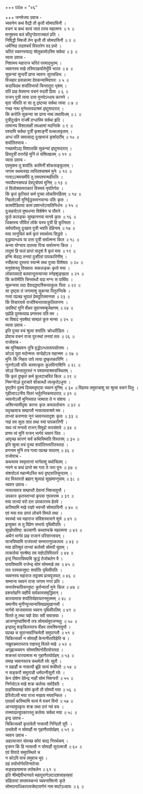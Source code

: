 +++
title = "०६"

+++
जनमेजय उवाच -  
च्यवनेन कथं वैद्यौ तौ कृतौ सोमपायिनौ ।  
वचनं च कथं सत्यं जातं तस्य महात्मनः ॥ १ ॥  
मानुषस्य बलं कीदृग्देवराजबलं प्रति ।  
निषिद्धौ भिषजौ तेन कृतौ तौ सोमपायिनौ ॥ २ ॥  
धर्मनिष्ठ तदाश्चर्यं विस्तरेण वद प्रभो ।  
चरितं च्यवनस्याद्य श्रोतुकामोऽस्मि सर्वथा ॥ ३ ॥  
व्यास उवाच -  
निशामय महाराज चरितं परमाद्‌भुतम् ।  
च्यवनस्य मखे तस्मिञ्छर्यातेर्भुवि भारत ॥ ४ ॥  
सुकन्यां सुन्दरीं प्राप्य च्यवनः सुरसन्निभः ।  
विजहार प्रसन्नात्मा देवकन्यामिवापरः ॥ ५ ॥  
कदाचिदथ शर्यातिभार्या चिन्तातुरा भृशम् ।  
पतिं प्राह वेपमाना वचनं रुदती प्रिया ॥ ६ ॥  
राजन् पुत्री त्वया दत्ता मुनयेऽन्धाय कानने ।  
मृता जीवति वा सा तु द्रष्टव्या सर्वथा त्वया ॥ ७ ॥  
गच्छ नाथ मुनेस्तावदाश्रमं द्रष्टुमादरात् ।  
किं करोति सुकन्या सा प्राप्य नाथं तथाविधम् ॥ ८ ॥  
पुत्रीदुःखेन राजर्षे दग्धास्मि सर्वथा हृदि ।  
तामानय विशालाक्षीं तपःक्षामां मदन्तिके ॥ ९ ॥  
पश्यामि सर्वथा पुत्रीं कृशाङ्गीं वल्कलावृताम् ।  
अन्धं पतिं समासाद्य दुःखभाजं कृशोदरीम् ॥ १० ॥  
शर्यातिरुवाच -  
गच्छामोऽद्य विशालाक्षि सुकन्यां द्रष्टुमादरात् ।  
प्रियपुत्रीं वरारोहे मुनिं तं संशितव्रतम् ॥ ११ ॥  
व्यास उवाच -  
एवमुक्त्व तु शर्यातिः कामिनीं शोकसङ्कुलाम् ।  
जगाम रथमारुह्य त्वरितश्चाश्रमं मुनेः ॥ १२ ॥  
गत्वाऽऽश्रमसमीपे तु तमपश्यन्महीपतिः ।  
नवयौवनसम्पन्नं देवपुत्रोपमं मुनिम् ॥ १३ ॥  
तं विलोक्यामराकारं विस्मयं नृपतिर्गतः ।  
किं कृतं कुत्सितं कर्म पुत्र्या लोकविगर्हितम् ॥ १४ ॥  
निहतोऽसौ मुनिर्वृद्धस्त्वनयान्यः पतिः कृतः ।  
कामपीडितया कामं प्रशान्तोऽप्यतिनिर्धनः ॥ १५ ॥  
दुःसहयोऽयं पुष्पधन्वा विशेषेण च यौवने ।  
कुले कलङ्कः सुमहाननया मानवे कृतः ॥ १६ ॥  
धिक्तस्य जीवितं लोके यस्य पुत्री हि कुत्सिता ।  
सर्वपापैस्तु दुःखाय पुत्री भवति देहिनाम् ॥ १७ ॥  
मया त्वनुचितं कर्म कृतं स्वार्थस्य सिद्धये ।  
वृद्धायान्धाय या दत्ता पुत्री सर्वात्मना किल ॥ १८ ॥  
कन्या योग्याय दातव्या पित्रा सर्वात्मना किल ।  
तादृशं हि फलं प्राप्तं यादृशं वै कृतं मया ॥ १९ ॥  
हन्मि चेदद्य तनयां दुःशीलां पापकारिणीम् ।  
स्त्रीहत्या दुस्तरा स्यान्मे तथा पुत्र्या विशेषतः ॥ २० ॥  
मनुवंशस्तु विख्यातः सकलङ्कः कृतो मया ।  
लोकापवादो बलवान्दुस्त्याज्या स्नेहशृङ्खला ॥ २१ ॥  
किं करोमीति चिन्ताब्धौ यदा मग्नः स पार्थिवः ।  
सुकन्यया तदा दैवाद्‌दृष्टश्चिन्ताकुलः पिता ॥ २२ ॥  
सा दृष्ट्वा तं जगामाशु सुकन्या पितुरन्तिके ।  
गत्वा पप्रच्छ भूपालं प्रेमपूरितमानसा ॥ २३ ॥  
किं विचारयसे राजंश्चिन्ताव्याकुलिताननः ।  
उपविष्टं मुनिं वीक्ष्य युवानमम्बुजेक्षणम् ॥ २४ ॥  
एह्येहि पुरुषव्याघ्र प्रणमस्व पतिं मम ।  
मा विषादं नृपश्रेष्ठ साम्प्रतं कुरु मानव ॥ २५ ॥  
व्यास उवाच -  
इति पुत्र्या वचं श्रुत्वा शर्यातिः क्रोधपीडितः ।  
प्रोवाच वचनं राजा पुरःस्थां तनयां ततः ॥ २६ ॥  
राजोवाच -  
क्व मुनिश्च्यवनः पुत्रि वृद्धोऽन्धस्तापसोत्तमः ।  
कोऽयं युवा मदोन्मत्तः सन्देहोऽत्र महान्मम ॥ २७ ॥  
मुनिः किं निहतः पापे त्वया दुष्कृतकारिणि ।  
नूतनोऽसौ पतिः कामात्कृतः कुलविनाशिनि ॥ २८ ॥  
सोऽहं चिन्तातुरस्तं न पश्याम्याश्रमसंस्थितम् ।  
किं कृतं दुष्कृतं कर्म कुलटाचरितं किल ॥ २९ ॥  
निमग्नोऽहं दुराचारे शोकाब्धौ त्वत्कृतेऽधुना ।  
दृष्ट्वैनं पुरुषं दिव्यमदृष्ट्वा च्यवनं मुनिम् ॥ ३० ॥
विहस्य तमुवाचाशु सा श्रुत्वा वचनं पितुः ।  
गृहीत्वाऽऽनीय पितरं भर्तुरन्तिकमादरात् ॥ ३१ ॥  
च्यवनोऽसौ मुनिस्तात जामाता ते न संशयः ।  
अश्विभ्यामीदृशः कान्तः कृतः कमललोचनः ॥ ३२ ॥  
यदृच्छयात्र सम्प्राप्तौ नासत्यावाश्रमे मम ।  
ताभ्यां करुणया नूनं च्यवनस्तादृशः कृतः ॥ ३३ ॥  
नाहं तव सुता तात तथा स्यां पापकारिणी ।  
यथा त्वं मन्यसे राजन् विमूढो रूपसंशये ॥ ३४ ॥  
प्रणम त्वं मुनिं राजन् भार्गवं च्यवनं पितः ।  
आपृच्छ कारणं सर्वं कथियिष्यति विस्तरम् ॥ ३५ ॥  
इति श्रुत्वा वचं पुत्र्या शर्यातिस्त्वरितस्तदा ।  
प्रणनाम मुनिं तत्र गत्वा पप्रच्छ सादरम् ॥ ३६ ॥  
राजोवाच -  
कथयस्व स्ववृत्तान्तं भार्गवाशु यथोचितम् ।  
नयने च कथं प्राप्ते क्व गता ते जरा पुनः ॥ ३७ ॥  
संशयोऽयं महान्मेऽस्ति रूपं दृष्ट्वातिसुन्दरम् ।  
वद विस्तरतो ब्रह्मन् श्रुत्वाहं सुखमाप्नुयाम् ॥ ३८ ॥  
च्यवन उवाच -  
नासत्यावत्र सम्प्राप्तौ देवानां भिषजावुभौ ।  
उपकारः कृतस्ताभ्यां कृपया नृपसत्तम ॥ ३९ ॥  
मया ताभ्यां वरो दत्त उपकारस्य हेतवे ।  
करिष्यामि मखे राज्ञो भवन्तौ सोमपायिनौ ॥ ४० ॥  
एवं मया वयः प्राप्तं लोचने विमले तथा ।  
स्वस्थो भव महाराज संविशस्वासने शुभे ॥ ४१ ॥  
इत्युक्तः स तु विप्रेण सभार्यः पृथिवीपतिः ।  
सुखोपविष्टः कल्याणीः कथाश्चक्रे महात्मना ॥ ४२ ॥  
अथैनं भार्गवं प्राह राजानं परिसान्त्वयन् ।  
याजयिष्यामि राजंस्त्वां सम्भारानुपकल्पय ॥ ४३ ॥  
मया प्रतिश्रुतं ताभ्यां कर्तव्यौ सोमपौ युवाम् ।  
तत्कर्तव्यं नृपश्रेष्ठ तव यज्ञेऽतिविस्तरे ॥ ४४ ॥  
इन्द्रं निवारयिष्यामि क्रुद्धं तेजोबलेन वै ।  
पाययिष्यामि राजेन्द्र सोमं सोममखे तव ॥ ४५ ॥  
ततः परमसन्तुष्टः शर्यातिः पृथिवीपतिः ।  
च्यवनस्य महाराज तद्वाक्यं प्रत्यपूजयत् ॥ ४६ ॥  
सम्मान्य च्यवनं राजा जगाम नगरं प्रति ।  
सभार्यश्चातिसन्तुष्टः कुर्वन्वार्तां मुनेः किल ॥ ४७ ॥  
प्रशस्तेहनि यज्ञीये सर्वकामसमृद्धिमान् ।  
कारयामास शर्यातिर्यज्ञायतनमुत्तमम् ॥ ४८ ॥  
समानीय मुनीन्पूज्यान्वसिष्ठप्रमुखानसौ ।  
भार्गवो याजयामास च्यवनः पृथिवीपतिम् ॥ ४९ ॥  
वितते तु तथा यज्ञे देवाः सर्वे सवासवाः ।  
आजग्मुश्चाश्विनौ तत्र सोमार्थमुपजग्मतुः ॥ ५० ॥  
इन्द्रस्तु शङ्‌कितस्तत्र वीक्ष्य तावश्विनावुभौ ।  
पप्रच्छ च सुरान्सर्वान्किमेतौ समुपागतौ ॥ ५१ ॥  
चिकित्सकौ न सोमार्हौ केनानीताविहेति च ।  
नाब्रुवन्नमरास्तत्र राज्ञस्तु वितते मखे ॥ ५२ ॥  
अगृह्णाच्च्यवनः सोममश्विनोर्देवयोस्तदा ।  
शक्रस्तं वारयामास मा गृहाणैतयोर्ग्रहम् ॥ ५३ ॥  
तमाह च्यवनस्तत्र कथमेतौ रवेः सुतौ ।  
न ग्रहार्हौ च नासत्यौ ब्रूहि सत्यं शचीपते ॥ ५४ ॥  
न सङ्करौ समुत्पन्नौ धर्मपत्नीसुतौ रवेः ।  
केन दोषेण देवेन्द्र नार्हौ सोमं भिषग्वरौ ॥ ५५ ॥  
निर्णयोऽत्र मखे शक्र कर्तव्यः सर्वदैवतैः ।  
ग्राहयिष्यामहं सोमं कृतौ तौ सोमपौ मया ॥ ५६ ॥  
प्रेरितोऽसौ मया राजा मखाय मघवन्किल ।  
एतदर्थं करिष्यामि सत्यं मे वचनं विभो ॥ ५७ ॥  
आभ्यामुपकृतः शक्र तथा दत्तं नवं वयः ।  
तस्मात्प्रत्युपकारस्तु कर्तव्यः सर्वथा मया ॥ ५८ ॥  
इन्द्र उवाच -  
चिकित्सकौ कृतावेतौ नासत्यौ निन्दितौ सुरैः ।  
उभावेतौ न सोमार्हौ मा गृहाणैतयोर्ग्रहम् ॥ ५९ ॥  
च्यवन उवाच -  
अहल्याजार संयच्छ कोपं चाद्य निरर्थकम् ।  
वृत्रघ्न किं हि नासत्यौ न सोमार्हौ सुरात्मजौ ॥ ६० ॥  
एवं विवादे समुपस्थिते च  
     न कोऽपि वाचं तमुवाच भूप ।  
ग्रहं तयोर्भार्गवतिग्मतेजाः  
     सङ्ग्राहयामास तपोबलेन ॥ ६१ ॥  
इति श्रीमद्देवीभागवते महापुराणेऽष्टादशसाहस्र्यां  
संहितायां सप्तमस्कन्धे च्यवनाश्विनोः कृते  
सोमपानाधिकारत्वचेष्टावर्णनं नाम षष्टोऽध्यायः ॥ ६ ॥
